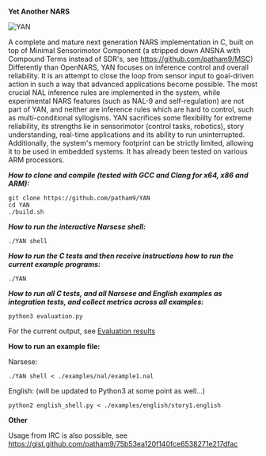 **Yet Another NARS**

![YAN](https://user-images.githubusercontent.com/8284677/71787964-c96c8400-3015-11ea-91ac-2b98d621be33.png)

A complete and mature next generation NARS implementation in C, built on top of Minimal Sensorimotor Component (a stripped down ANSNA with Compound Terms instead of SDR's, see https://github.com/patham9/MSC)
Differently than OpenNARS, YAN focuses on inference control and overall reliability. It is an attempt to close the loop from sensor input to goal-driven action in such a way that advanced applications become possible. The most crucial NAL inference rules are implemented in the system, while experimental NARS features (such as NAL-9 and self-regulation) are not part of YAN, and neither are inference rules which are hard to control, such as multi-conditional syllogisms. YAN sacrifices some flexibility for extreme reliability, its strengths lie in sensorimotor (control tasks, robotics), story understanding, real-time applications and its ability to run uninterrupted.
Additionally, the system's memory footprint can be strictly limited, allowing it to be used in embedded systems. It has already been tested on various ARM processors.

***How to clone and compile (tested with GCC and Clang for x64, x86 and ARM):***

```
git clone https://github.com/patham9/YAN
cd YAN
./build.sh
```

***How to run the interactive Narsese shell:***

```
./YAN shell
```

***How to run the C tests and then receive instructions how to run the current example programs:***

```
./YAN
```

***How to run all C tests, and all Narsese and English examples as integration tests, and collect metrics across all examples:***

```
python3 evaluation.py
```

For the current output, see [Evaluation results](https://github.com/patham9/YAN/wiki/Evaluation-Results-(Tests,-metrics))

**How to run an example file:**

Narsese:

```
./YAN shell < ./examples/nal/example1.nal
```

English: (will be updated to Python3 at some point as well...)

```
python2 english_shell.py < ./examples/english/story1.english
```

**Other**

Usage from IRC is also possible, see https://gist.github.com/patham9/75b53ea120f140fce6538271e217dfac
